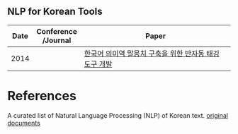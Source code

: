 ## NLP for Korean Tools

| Date | Conference<br />/Journal | Paper                                    |
| ---- | ------------------------ | ---------------------------------------- |
| 2014 |                          | [한국어 의미역 말뭉치 구축을 위한 반자동 태깅 도구 개발](http://www.dbpia.co.kr/Journal/ArticleDetail/NODE02444107) |

# References
A curated list of Natural Language Processing (NLP) of Korean text.
[original documents](https://github.com/datanada/Awesome-Korean-NLP.git)
